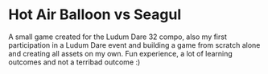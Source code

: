 Hot Air Balloon vs Seagul
===

A small game created for the Ludum Dare 32 compo,
also my first participation in a Ludum Dare event
and building a game from scratch alone and creating all assets on my own.
Fun experience, a lot of learning outcomes and not a terribad outcome :)
